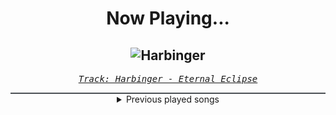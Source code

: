 <div align="center"> 
<h1>Now Playing...</h1>

![Harbinger](https://i.scdn.co/image/ab67616d00001e02f8c0075974b16ab98c81093e)
--
_<samp><a href="https://open.spotify.com/track/1jwm9GRNU2m6tCCNoUVD0L">Track: Harbinger - Eternal Eclipse</a></samp>_

<div style="border: 1px #4B5054 solid"></div>
<details>
  <summary>
    Previous played songs
  </summary>
  <table>
    <thead>
      <tr>
        <th>
          Artist
        </th>
        <th>
          Song
        </th>
        <th>
          Link
        </th>
      </tr>
    </thead>
    <tbody>
      <tr><td>Eternal Eclipse</td><td>Harbinger</td><td><a href="https://open.spotify.com/track/1jwm9GRNU2m6tCCNoUVD0L">https://open.spotify.com/track/1jwm9GRNU2m6tCCNoUVD0L</a></td></tr><tr><td>Eternal Eclipse</td><td>Warbreaker</td><td><a href="https://open.spotify.com/track/6Evcty0WFhsTRf3LWkwZKD">https://open.spotify.com/track/6Evcty0WFhsTRf3LWkwZKD</a></td></tr><tr><td>Eternal Eclipse</td><td>Forgotten Odes</td><td><a href="https://open.spotify.com/track/57oufqE4rPz96xeRdObfX1">https://open.spotify.com/track/57oufqE4rPz96xeRdObfX1</a></td></tr><tr><td>Eternal Eclipse</td><td>Victory at Last</td><td><a href="https://open.spotify.com/track/05je6mNjYaJnXPjVhhECdT">https://open.spotify.com/track/05je6mNjYaJnXPjVhhECdT</a></td></tr><tr><td>Eternal Eclipse</td><td>Hidden Machinations</td><td><a href="https://open.spotify.com/track/6XKG4Ya9TSdafwqKWFXaDj">https://open.spotify.com/track/6XKG4Ya9TSdafwqKWFXaDj</a></td></tr><tr><td>Eternal Eclipse</td><td>Forgotten Odes</td><td><a href="https://open.spotify.com/track/57oufqE4rPz96xeRdObfX1">https://open.spotify.com/track/57oufqE4rPz96xeRdObfX1</a></td></tr><tr><td>Eternal Eclipse</td><td>Dirt and Fire</td><td><a href="https://open.spotify.com/track/4ZxL32GRCU2deFXG4YqBWU">https://open.spotify.com/track/4ZxL32GRCU2deFXG4YqBWU</a></td></tr><tr><td>Eternal Eclipse</td><td>Dawn of Faith</td><td><a href="https://open.spotify.com/track/2N8pjeNjFT8Fw58e5z2LDf">https://open.spotify.com/track/2N8pjeNjFT8Fw58e5z2LDf</a></td></tr><tr><td>Eternal Eclipse</td><td>Celebration of Life</td><td><a href="https://open.spotify.com/track/5aOyeGKrGRQKraptI9ruwV">https://open.spotify.com/track/5aOyeGKrGRQKraptI9ruwV</a></td></tr><tr><td>Eternal Eclipse</td><td>Dirt and Fire</td><td><a href="https://open.spotify.com/track/4ZxL32GRCU2deFXG4YqBWU">https://open.spotify.com/track/4ZxL32GRCU2deFXG4YqBWU</a></td></tr><tr><td>Eternal Eclipse</td><td>Spirit of Winners</td><td><a href="https://open.spotify.com/track/4zBgPwTkvhUMF819BbygXN">https://open.spotify.com/track/4zBgPwTkvhUMF819BbygXN</a></td></tr><tr><td>Eternal Eclipse</td><td>Spear of Atlantis</td><td><a href="https://open.spotify.com/track/7InfbBOFE6HHhHydERbFRA">https://open.spotify.com/track/7InfbBOFE6HHhHydERbFRA</a></td></tr><tr><td>Eternal Eclipse</td><td>Fate of the Clockmaker</td><td><a href="https://open.spotify.com/track/4IWP6OdBUJnJORgROPlAoX">https://open.spotify.com/track/4IWP6OdBUJnJORgROPlAoX</a></td></tr><tr><td>Eternal Eclipse</td><td>Wings of Apocalypse</td><td><a href="https://open.spotify.com/track/6NhR0KH2Xqy7CzVYEam27v">https://open.spotify.com/track/6NhR0KH2Xqy7CzVYEam27v</a></td></tr><tr><td>Eternal Eclipse</td><td>Dark Moon</td><td><a href="https://open.spotify.com/track/40Iwteb3Soxl039EJqjlqs">https://open.spotify.com/track/40Iwteb3Soxl039EJqjlqs</a></td></tr><tr><td>Eternal Eclipse</td><td>Black Mesa</td><td><a href="https://open.spotify.com/track/6Xdizy8ddKdDosZRmLyNHS">https://open.spotify.com/track/6Xdizy8ddKdDosZRmLyNHS</a></td></tr><tr><td>Eternal Eclipse</td><td>Redemption</td><td><a href="https://open.spotify.com/track/6iiFuRK0loo3bXnesaaexj">https://open.spotify.com/track/6iiFuRK0loo3bXnesaaexj</a></td></tr><tr><td>Eternal Eclipse</td><td>Journey Ends, Legend Begins</td><td><a href="https://open.spotify.com/track/1uauuykcgEdlelYLH1KWPw">https://open.spotify.com/track/1uauuykcgEdlelYLH1KWPw</a></td></tr><tr><td>Eternal Eclipse</td><td>Mirage (No Cello)</td><td><a href="https://open.spotify.com/track/37hq3hiTHdzOCBSo23xoaV">https://open.spotify.com/track/37hq3hiTHdzOCBSo23xoaV</a></td></tr><tr><td>Eternal Eclipse</td><td>Echoes of Hope</td><td><a href="https://open.spotify.com/track/1pov8VAPcMK7S5CNx0Izwd">https://open.spotify.com/track/1pov8VAPcMK7S5CNx0Izwd</a></td></tr>
    </tbody>
  </table>
</details>

</div>
